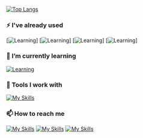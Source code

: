 [![Top Langs](https://github-readme-stats.vercel.app/api/top-langs/?username=DumesnyJeremy&layout=compact&theme=transparent)](https://github.com/anuraghazra/github-readme-stats)

### ⚡ I've already used
[![Learning](https://skillicons.dev/icons?i=c)]
[![Learning](https://skillicons.dev/icons?i=cpp)]
[![Learning](https://skillicons.dev/icons?i=go)]
[![Learning](https://skillicons.dev/icons?i=python)]
### 💾 I’m currently learning   
[![Learning](https://skillicons.dev/icons?i=flutter,js,nodejs,vuejs)](https://skillicons.dev)
### 🔧 Tools I work with   
[![My Skills](https://skillicons.dev/icons?i=vscode,androidstudio,idea,linux,ps,figma,gitlab)](https://skillicons.dev)

### 📫 How to reach me
[![My Skills](https://skillicons.dev/icons?i=linkedin)](https://www.linkedin.com/in/j%C3%A9r%C3%A9my-dumesny/)
[![My Skills](https://skillicons.dev/icons?i=instagram)](https://www.instagram.com/dms_jeremy/)
[![My Skills](https://skillicons.dev/icons?i=discord)](https://discordapp.com/users/Lamaaa#2779/)
